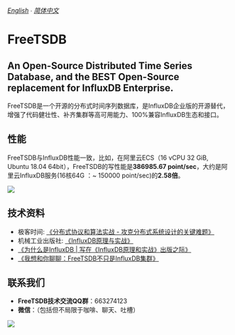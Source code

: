 *[English](README.md) ∙ [简体中文](README-zh-Hans.md)*

# FreeTSDB 

## An Open-Source Distributed Time Series Database, and the BEST Open-Source replacement for InfluxDB Enterprise.

FreeTSDB是一个开源的分布式时间序列数据库，是InfluxDB企业版的开源替代，增强了代码健壮性、补齐集群等高可用能力、100%兼容InfluxDB生态和接口。

## 性能
FreeTSDB与InfluxDB性能一致，比如，在阿里云ECS（16 vCPU 32 GiB, Ubuntu 18.04 64bit），FreeTSDB的写性能是**386985.67 point/sec**，大约是阿里云InfluxDB服务(16核64G ：~ 150000 point/sec)的**2.58倍**。

![](https://influxdb.cluster/blob/master/images/Writing-Performance.png)


## 技术资料
* 极客时间: [《分布式协议和算法实战 - 攻克分布式系统设计的关键难题》](https://time.geekbang.org/column/intro/279)
* 机械工业出版社: [《InfluxDB原理与实战》](https://item.jd.com/12857280.html)
*  [《为什么是InfluxDB | 写在《InfluxDB原理和实战》出版之际》](https://mp.weixin.qq.com/s/44DD2fJyXQnAF9_I4-4RUQ)
*  [《我想和你聊聊：FreeTSDB不只是InfluxDB集群》](https://mp.weixin.qq.com/s/zvbv42fjiQAHQYGBOjANIA)


## 联系我们
* **FreeTSDB技术交流QQ群**：663274123
* **微信**：（包括但不局限于咖啡、聊天、吐槽）

![](https://influxdb.cluster/blob/master/images/FreeTSDB-WeChat.jpg)

